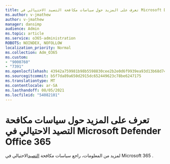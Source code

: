 ```yaml
---
title: تعرف على المزيد حول سياسات مكافحة التصيد الاحتيالي في Microsoft Defender Office 365
ms.author: v-jmathew
author: v-jmathew
manager: dansimp
audience: Admin
ms.topic: article
ms.service: o365-administration
ROBOTS: NOINDEX, NOFOLLOW
localization_priority: Normal
ms.collection: Adm_O365
ms.custom:
- "9000760"
- "7391"
ms.openlocfilehash: 43942a759981b98b5598830cee2b2e0d6f9939ea93d13b68d74a7a1d7db201d4
ms.sourcegitcommit: b5f7da89a650d2915dc652449623c78be6247175
ms.translationtype: MT
ms.contentlocale: ar-SA
ms.lasthandoff: 08/05/2021
ms.locfileid: "54082101"
---
```

# <a name="learn-more-about-anti-phishing-policies-in-microsoft-defender-for-office-365"></a>تعرف على المزيد حول سياسات مكافحة التصيد الاحتيالي في Microsoft Defender Office 365

لمزيد من المعلومات، راجع سياسات مكافحة [التصيد](https://go.microsoft.com/fwlink/?linkid=2092235)الاحتيالي في Microsoft 365 .
